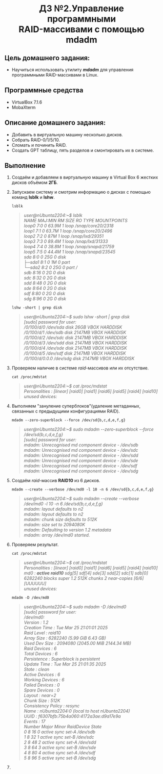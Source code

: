 <h1 align="center">ДЗ №2.Управление программными<br>RAID-массивами с помощью mdadm</h1>

## Цель домашнего задания:
+ Научиться использовать утилиту ***mdadm*** для управления программными RAID-массивами в Linux.
## Программные средства
+ VirtualBox 7.1.6
+ MobaXterm
## Описание домашнего задания:
   + Добавить в виртуальную машину несколько дисков.
   + Собрать RAID-0/1/5/10.
   + Сломать и починить RAID.
   + Создать GPT таблицу, пять разделов и смонтировать их в системе.
## Выполнение
1. Создаём и добавляем в виртуальную машину в Virtual Box 6 жестких дисков объёмом **2ГБ**.
2. Запускаем систему и смотрим информацию о дисках с помощью команд **lsblk** и **lshw**.
   ```
   lsblk
   ```
   >*user@nUbunta2204:~$ lsblk   
NAME   MAJ:MIN RM  SIZE RO TYPE MOUNTPOINTS      
loop0    7:0    0 63.9M  1 loop /snap/core20/2318   
loop1    7:1    0 63.7M  1 loop /snap/core20/2496   
loop2    7:2    0   87M  1 loop /snap/lxd/29351   
loop3    7:3    0 89.4M  1 loop /snap/lxd/31333   
loop4    7:4    0 38.8M  1 loop /snap/snapd/21759   
loop5    7:5    0 44.4M  1 loop /snap/snapd/23545   
sda      8:0    0   25G  0 disk   
├─sda1   8:1    0    1M  0 part   
└─sda2   8:2    0   25G  0 part /   
sdb      8:16   0    2G  0 disk   
sdc      8:32   0    2G  0 disk   
sdd      8:48   0    2G  0 disk   
sde      8:64   0    2G  0 disk   
sdf      8:80   0    2G  0 disk   
sdg      8:96   0    2G  0 disk*   
   ```
   lshw -short | grep disk
   ```
   >*user@nUbunta2204:~$ sudo lshw -short | grep disk   
   [sudo] password for user:   
   /0/100/d/0      /dev/sda   disk        26GB VBOX HARDDISK   
   /0/100/d/1      /dev/sdb   disk        2147MB VBOX HARDDISK   
   /0/100/d/2      /dev/sdc   disk        2147MB VBOX HARDDISK   
   /0/100/d/3      /dev/sdd   disk        2147MB VBOX HARDDISK   
   /0/100/d/4      /dev/sde   disk        2147MB VBOX HARDDISK   
   /0/100/d/5      /dev/sdf   disk        2147MB VBOX HARDDISK   
   /0/100/d/0.0.0  /dev/sdg   disk        2147MB VBOX HARDDISK*

3. Проверяем наличие в системе *raid*-массивов или их отсутствие.
   ```
   cat /proc/mdstat
   ```
   >*user@nUbunta2204:~$ cat /proc/mdstat   
Personalities : [linear] [raid0] [raid1] [raid6] [raid5] [raid4] [raid10]   
unused devices: <none>*

4. Выполняем "зануление суперблоков"(удаление метаданных, связанных с предыдущими конфигурациями RAID).
   ```
   mdadm --zero-superblock --force /dev/sd{b,c,d,e,f,g}
   ```
   >*user@nUbunta2204:~$ sudo mdadm --zero-superblock --force /dev/sd{b,c,d,e,f,g}   
[sudo] password for user:   
mdadm: Unrecognised md component device - /dev/sdb   
mdadm: Unrecognised md component device - /dev/sdc   
mdadm: Unrecognised md component device - /dev/sdd   
mdadm: Unrecognised md component device - /dev/sde   
mdadm: Unrecognised md component device - /dev/sdf   
mdadm: Unrecognised md component device - /dev/sdg*
   
5. Создаём *raid*-массив **RAID10** из 6 дисков.
   ```
   mdadm --create --verbose /dev/md0 -l 10 -n 6 /dev/sd{b,c,d,e,f,g}
   ```
   >*user@nUbunta2204:~$ sudo mdadm --create --verbose /dev/md0 -l 10 -n 6 /dev/sd{b,c,d,e,f,g}   
mdadm: layout defaults to n2   
mdadm: layout defaults to n2   
mdadm: chunk size defaults to 512K   
mdadm: size set to 2094080K   
mdadm: Defaulting to version 1.2 metadata   
mdadm: array /dev/md0 started*.   

6. Проверяем результат.
   ```
   cat /proc/mdstat
   ```
   >*user@nUbunta2204:~$ cat /proc/mdstat   
Personalities : [linear] [raid0] [raid1] [raid6] [raid5] [raid4] [raid10]   
md0 : __active raid10__ sdg[5] sdf[4] sde[3] sdd[2] sdc[1] sdb[0]   
      6282240 blocks super 1.2 512K chunks 2 near-copies [6/6] [UUUUUU]   
unused devices: <none>*
   ```
   mdadm -D /dev/md0
   ```
   >*user@nUbunta2204:~$ sudo mdadm -D /dev/md0   
[sudo] password for user:   
/dev/md0:   
           Version : 1.2   
     Creation Time : Tue Mar 25 21:01:01 2025   
        Raid Level : raid10   
        Array Size : 6282240 (5.99 GiB 6.43 GB)   
     Used Dev Size : 2094080 (2045.00 MiB 2144.34 MB)   
      Raid Devices : 6   
     Total Devices : 6   
       Persistence : Superblock is persistent   
       Update Time : Tue Mar 25 21:01:35 2025   
             State : clean   
    Active Devices : 6   
   Working Devices : 6   
    Failed Devices : 0   
     Spare Devices : 0   
            Layout : near=2   
        Chunk Size : 512K   
Consistency Policy : resync   
              Name : nUbunta2204:0  (local to host nUbunta2204)   
              UUID : f6307bfb:75b4a060:4172a3ae:d9a17e9a   
            Events : 17   
    Number   Major   Minor   RaidDevice State   
       0       8       16        0      active sync set-A   /dev/sdb   
       1       8       32        1      active sync set-B   /dev/sdc   
       2       8       48        2      active sync set-A   /dev/sdd   
       3       8       64        3      active sync set-B   /dev/sde   
       4       8       80        4      active sync set-A   /dev/sdf   
       5       8       96        5      active sync set-B   /dev/sdg*  

7. 
   
